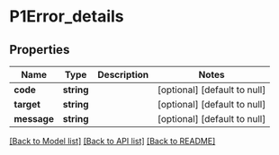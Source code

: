 # P1Error_details

## Properties
Name | Type | Description | Notes
------------ | ------------- | ------------- | -------------
**code** | **string** |  | [optional] [default to null]
**target** | **string** |  | [optional] [default to null]
**message** | **string** |  | [optional] [default to null]

[[Back to Model list]](../README.md#documentation-for-models) [[Back to API list]](../README.md#documentation-for-api-endpoints) [[Back to README]](../README.md)


